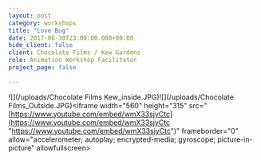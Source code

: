 ```yaml
---
layout: post
category: workshops
title: "Love Bug"
date: 2017-06-30T23:00:00.000+00:00
hide_client: false
client: Chocolate Films / Kew Gardens
role: Animation Workshop Facilitator
project_page: false

---
```

![](/uploads/Chocolate Films Kew_inside.JPG)![](/uploads/Chocolate Films_Outside.JPG)<iframe width="560" height="315" src="[https://www.youtube.com/embed/wmX33sjyCtc](https://www.youtube.com/embed/wmX33sjyCtc "https://www.youtube.com/embed/wmX33sjyCtc")" frameborder="0" allow="accelerometer; autoplay; encrypted-media; gyroscope; picture-in-picture" allowfullscreen></iframe>